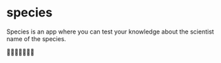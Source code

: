 # species
Species is an app where you can test your knowledge about the scientist name of the species. 

🐝🦉🦆🦅🐥🦜🦢

